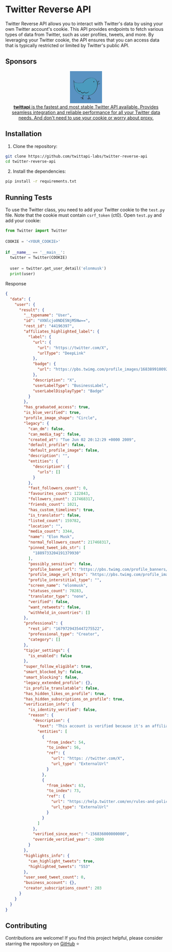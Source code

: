 # Twitter Reverse API

Twitter Reverse API allows you to interact with Twitter's data by using your own Twitter account's cookie. This API provides endpoints to fetch various types of data from Twitter, such as user profiles, tweets, and more. By leveraging your Twitter cookie, the API ensures that you can access data that is typically restricted or limited by Twitter's public API.

## Sponsors

<div align="center">
  <a href="https://rapidapi.com/Lundehund/api/twitter-x-api" target="_blank">
    <img src="./public/images/twittapi.png" width="100" alt="twittapi">
    <div>
      <b>twittapi</b> is the fastest and most stable Twitter API available. Provides seamless integration and reliable performance for all your Twitter data needs. And don't need to use your cookie or worry about proxy.
    </div>
  </a>
</div>

## Installation

1. Clone the repository:

```bash
git clone https://github.com/twittapi-labs/twitter-reverse-api
cd twitter-reverse-api
```

2. Install the dependencies:

```bash
pip install -r requirements.txt
```

## Running Tests

To use the Twitter class, you need to add your Twitter cookie to the `test.py` file. Note that the cookie must contain `csrf_token` (ct0). Open `test.py` and add your cookie:

```python
from Twitter import Twitter

COOKIE = '<YOUR_COOKIE>'

if __name__ == '__main__':
  twitter = Twitter(COOKIE)

  user = twitter.get_user_detail('elonmusk')
  print(user)
```

Response

```json
{
  "data": {
    "user": {
      "result": {
        "__typename": "User",
        "id": "VXNlcjo0NDE5NjM5Nw==",
        "rest_id": "44196397",
        "affiliates_highlighted_label": {
          "label": {
            "url": {
              "url": "https://twitter.com/X",
              "urlType": "DeepLink"
            },
            "badge": {
              "url": "https://pbs.twimg.com/profile_images/1683899100922511378/5lY42eHs_bigger.jpg"
            },
            "description": "X",
            "userLabelType": "BusinessLabel",
            "userLabelDisplayType": "Badge"
          }
        },
        "has_graduated_access": true,
        "is_blue_verified": true,
        "profile_image_shape": "Circle",
        "legacy": {
          "can_dm": false,
          "can_media_tag": false,
          "created_at": "Tue Jun 02 20:12:29 +0000 2009",
          "default_profile": false,
          "default_profile_image": false,
          "description": "",
          "entities": {
            "description": {
              "urls": []
            }
          },
          "fast_followers_count": 0,
          "favourites_count": 122843,
          "followers_count": 217468317,
          "friends_count": 1021,
          "has_custom_timelines": true,
          "is_translator": false,
          "listed_count": 159782,
          "location": "",
          "media_count": 3344,
          "name": "Elon Musk",
          "normal_followers_count": 217468317,
          "pinned_tweet_ids_str": [
            "1889733204191379930"
          ],
          "possibly_sensitive": false,
          "profile_banner_url": "https://pbs.twimg.com/profile_banners/44196397/1726163678",
          "profile_image_url_https": "https://pbs.twimg.com/profile_images/1874558173962481664/8HSTqIlD_normal.jpg",
          "profile_interstitial_type": "",
          "screen_name": "elonmusk",
          "statuses_count": 70283,
          "translator_type": "none",
          "verified": false,
          "want_retweets": false,
          "withheld_in_countries": []
        },
        "professional": {
          "rest_id": "1679729435447275522",
          "professional_type": "Creator",
          "category": []
        },
        "tipjar_settings": {
          "is_enabled": false
        },
        "super_follow_eligible": true,
        "smart_blocked_by": false,
        "smart_blocking": false,
        "legacy_extended_profile": {},
        "is_profile_translatable": false,
        "has_hidden_likes_on_profile": true,
        "has_hidden_subscriptions_on_profile": true,
        "verification_info": {
          "is_identity_verified": false,
          "reason": {
            "description": {
              "text": "This account is verified because it's an affiliate of @X on X. Learn more",
              "entities": [
                {
                  "from_index": 54,
                  "to_index": 56,
                  "ref": {
                    "url": "https: //twitter.com/X",
                    "url_type": "ExternalUrl"
                  }
                },
                {
                  "from_index": 63,
                  "to_index": 73,
                  "ref": {
                    "url": "https://help.twitter.com/en/rules-and-policies/profile-labels",
                    "url_type": "ExternalUrl"
                  }
                }
              ]
            },
            "verified_since_msec": "-156836000000000",
            "override_verified_year": -3000
          }
        },
        "highlights_info": {
          "can_highlight_tweets": true,
          "highlighted_tweets": "553"
        },
        "user_seed_tweet_count": 0,
        "business_account": {},
        "creator_subscriptions_count": 203
      }
    }
  }
}
```

## Contributing
Contributions are welcome! If you find this project helpful, please consider starring the repository on [GitHub](https://github.com/twittapi-labs/twitter-reverse-api) ⭐️
